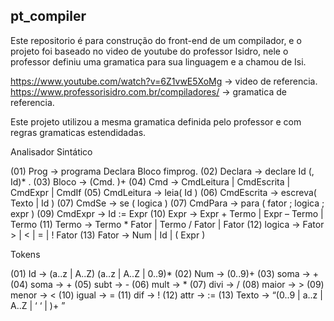 ## pt_compiler
Este repositorio é para construção do front-end de um compilador, e o projeto foi baseado no video de youtube do professor Isidro, nele o professor definiu uma gramatica para sua linguagem e a chamou de Isi. 

https://www.youtube.com/watch?v=6Z1vwE5XoMg -> video de referencia.
https://www.professorisidro.com.br/compiladores/ -> gramatica de referencia.

Este projeto utilizou a mesma gramatica definida pelo professor e com regras gramaticas estendidadas.

Analisador Sintático

(01) Prog       -> programa Declara Bloco fimprog.
(02) Declara    -> declare Id (, Id)* .
(03) Bloco      -> (Cmd. )+
(04) Cmd        -> CmdLeitura | CmdEscrita | CmdExpr | CmdIf
(05) CmdLeitura -> leia( Id )
(06) CmdEscrita -> escreva( Texto | Id )
(07) CmdSe      -> se ( logica )
(07) CmdPara    -> para ( fator ; logica ;  expr )
(09) CmdExpr    -> Id := Expr
(10) Expr       -> Expr + Termo  | Expr – Termo  | Termo
(11) Termo      -> Termo * Fator | Termo / Fator | Fator
(12) logica     -> Fator > | < | = | ! Fator
(13) Fator      -> Num | Id | ( Expr )
 
 Tokens

(01) Id     -> (a..z | A..Z) (a..z | A..Z | 0..9)*
(02) Num    -> (0..9)+
(03) soma   -> +
(04) soma   -> +
(05) subt   -> -
(06) mult   -> *
(07) divi   -> /
(08) maior  -> >
(09) menor  -> <
(10) igual  -> =
(11) dif    -> !
(12) attr   -> :=
(13) Texto  -> “(0..9 | a..z | A..Z | ‘ ‘ | )+ ”

 
